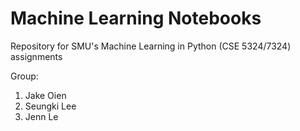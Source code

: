 # Machine Learning Notebooks
Repository for SMU's Machine Learning in Python (CSE 5324/7324) assignments

Group:
1. Jake Oien
2. Seungki Lee
3. Jenn Le
